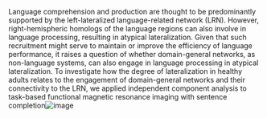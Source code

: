 Language comprehension and production are thought to be predominantly supported by the left-lateralized language-related network (LRN). However, right-hemispheric homologs of the language regions can also involve in language processing, resulting in atypical lateralization. Given that such recruitment might serve to maintain or improve the efficiency of language performance, it raises a question of whether domain-general networks, as non-language systems, can also engage in language processing in atypical lateralization. To investigate how the degree of lateralization in healthy adults relates to the engagement of domain-general networks and their connectivity to the LRN, we applied independent component analysis to task-based functional magnetic resonance imaging with sentence completion![image](https://github.com/user-attachments/assets/d9173b00-e54c-41cb-924a-77ee780a0732)
